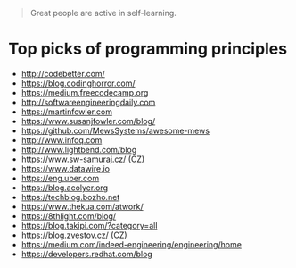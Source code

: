 > Great people are active in self-learning.

# Top picks of programming principles
- http://codebetter.com/
- https://blog.codinghorror.com/
- https://medium.freecodecamp.org
- http://softwareengineeringdaily.com
- https://martinfowler.com
- https://www.susanjfowler.com/blog/
- https://github.com/MewsSystems/awesome-mews
- http://www.infoq.com
- http://www.lightbend.com/blog
- https://www.sw-samuraj.cz/ (CZ)
- https://www.datawire.io
- https://eng.uber.com
- https://blog.acolyer.org
- https://techblog.bozho.net
- https://www.thekua.com/atwork/
- https://8thlight.com/blog/
- https://blog.takipi.com/?category=all
- https://blog.zvestov.cz/ (CZ)
- https://medium.com/indeed-engineering/engineering/home
- https://developers.redhat.com/blog
